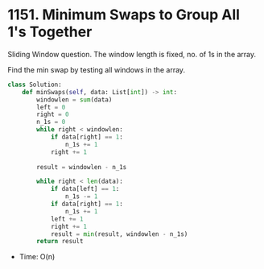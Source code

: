 # 1151. Minimum Swaps to Group All 1's Together

Sliding Window question. The window length is fixed, no. of 1s in the array.

Find the min swap by testing all windows in the array.

```python
class Solution:
    def minSwaps(self, data: List[int]) -> int:
        windowlen = sum(data)
        left = 0
        right = 0
        n_1s = 0
        while right < windowlen:
            if data[right] == 1:
                n_1s += 1
            right += 1
        
        result = windowlen - n_1s

        while right < len(data):
            if data[left] == 1:
                n_1s -= 1
            if data[right] == 1:
                n_1s += 1
            left += 1
            right += 1
            result = min(result, windowlen - n_1s)
        return result
```

* Time: O(n)
